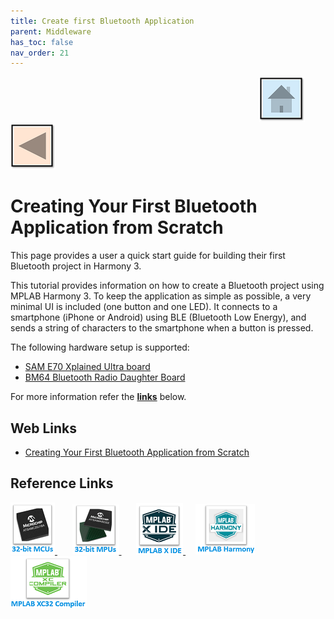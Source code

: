 ```yaml
---
title: Create first Bluetooth Application
parent: Middleware
has_toc: false
nav_order: 21
---
```


&nbsp;&nbsp;&nbsp;&nbsp;&nbsp;&nbsp;&nbsp;&nbsp;&nbsp;&nbsp;&nbsp;&nbsp;&nbsp;&nbsp;&nbsp;&nbsp;&nbsp;&nbsp;&nbsp;&nbsp;&nbsp;&nbsp;&nbsp;&nbsp;&nbsp;&nbsp;&nbsp;&nbsp; &nbsp;&nbsp;&nbsp;&nbsp;&nbsp;&nbsp;&nbsp;&nbsp;&nbsp;&nbsp;&nbsp;&nbsp;&nbsp;&nbsp;&nbsp;&nbsp;&nbsp;&nbsp;&nbsp;&nbsp;&nbsp;&nbsp;&nbsp;&nbsp;&nbsp;&nbsp;&nbsp;&nbsp;&nbsp;&nbsp;&nbsp;&nbsp;&nbsp;&nbsp;&nbsp;&nbsp;&nbsp;&nbsp;&nbsp;&nbsp;&nbsp;&nbsp;&nbsp;&nbsp;&nbsp;&nbsp;&nbsp;&nbsp;&nbsp;&nbsp;&nbsp;&nbsp;&nbsp;&nbsp;&nbsp;&nbsp;&nbsp;&nbsp;&nbsp;&nbsp;&nbsp;&nbsp;&nbsp;&nbsp;&nbsp;&nbsp;&nbsp;&nbsp;&nbsp;&nbsp;&nbsp;&nbsp;[<img src="../../r_images/quick_home.png" title="Home">](../../readme.md) [<img src="../../r_images/quick_back.png"  title="Back">](../readme.md)

# Creating Your First Bluetooth Application from Scratch

This page provides a user a quick start guide for building their first Bluetooth project in Harmony 3.

This tutorial provides information on how to create a Bluetooth project using MPLAB Harmony 3. To keep the application as simple as possible, a very minimal UI is included (one button and one LED). It connects to a smartphone (iPhone or Android) using BLE (Bluetooth Low Energy), and sends a string of characters to the smartphone when a button is pressed.

The following hardware setup is supported:

- <a href="https://www.microchip.com/Developmenttools/ProductDetails/DM320113" target="_blank">SAM E70 Xplained Ultra board</a>
- <a href="https://www.microchip.com/developmenttools/ProductDetails/AC320032-3" target="_blank">BM64 Bluetooth Radio Daughter Board</a>

For more information refer the **[links](#Web-Links)** below.

## <a id="Web-Links"> </a>
## Web Links

- <a href="https://github.com/Microchip-MPLAB-Harmony/bt/wiki/quick_start" target="_blank">Creating Your First Bluetooth Application from Scratch</a>

## Reference Links
[<a href="https://www.microchip.com/design-centers/32-bit" target="_blank"> <img src="../../r_images/32_bit_mcus.png"> </a>]()  &nbsp; &nbsp; &nbsp; [<a href="https://www.microchip.com/design-centers/32-bit-mpus" target="_blank"> <img src="../../r_images/32_bit_mpus.png"> </a>]()  &nbsp; &nbsp; &nbsp; [<a href="https://www.microchip.com/mplab/mplab-x-ide" target="_blank"> <img src="../../r_images/mplab_x_ide.png"> </a>]()  &nbsp; &nbsp; [<a href="https://www.microchip.com/mplab/mplab-harmony" target="_blank"> <img src="../../r_images/mplab_harmony.png"> </a>]() [<a href="https://www.microchip.com/mplab/compilers" target="_blank"> <img src="../../r_images/mplab_compiler.png"> </a>]()  
